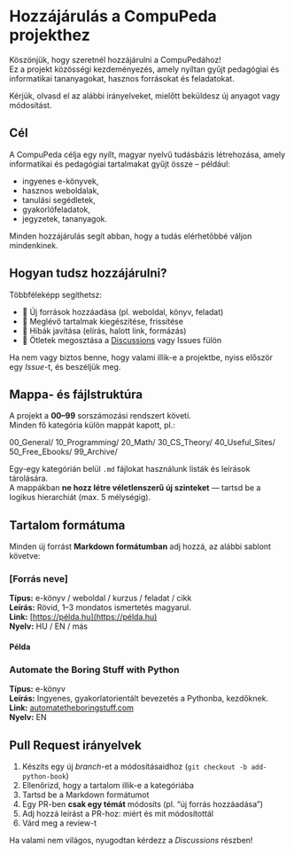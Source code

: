 # Hozzájárulás a CompuPeda projekthez

Köszönjük, hogy szeretnél hozzájárulni a CompuPedához!  
Ez a projekt közösségi kezdeményezés, amely nyíltan gyűjt pedagógiai és informatikai tananyagokat, hasznos forrásokat és feladatokat.

Kérjük, olvasd el az alábbi irányelveket, mielőtt beküldesz új anyagot vagy módosítást.

## Cél

A CompuPeda célja egy nyílt, magyar nyelvű tudásbázis létrehozása, amely
informatikai és pedagógiai tartalmakat gyűjt össze – például:

- ingyenes e-könyvek,
- hasznos weboldalak,
- tanulási segédletek,
- gyakorlófeladatok,
- jegyzetek, tananyagok.

Minden hozzájárulás segít abban, hogy a tudás elérhetőbbé váljon mindenkinek.

## Hogyan tudsz hozzájárulni?

Többféleképp segíthetsz:

- 🔗 Új források hozzáadása (pl. weboldal, könyv, feladat)
- 🧾 Meglévő tartalmak kiegészítése, frissítése
- 🧹 Hibák javítása (elírás, halott link, formázás)
- 💬 Ötletek megosztása a [Discussions](https://github.com/szupererik2/CompuPeda/discussions) vagy Issues fülön

Ha nem vagy biztos benne, hogy valami illik-e a projektbe, nyiss először egy *Issue*-t, és beszéljük meg.

## Mappa- és fájlstruktúra

A projekt a **00–99** sorszámozási rendszert követi.  
Minden fő kategória külön mappát kapott, pl.:

00_General/
10_Programming/
20_Math/
30_CS_Theory/
40_Useful_Sites/
50_Free_Ebooks/
99_Archive/

Egy-egy kategórián belül `.md` fájlokat használunk listák és leírások tárolására.  
A mappákban **ne hozz létre véletlenszerű új szinteket** — tartsd be a logikus hierarchiát (max. 5 mélységig).

## Tartalom formátuma

Minden új forrást **Markdown formátumban** adj hozzá, az alábbi sablont követve:

### [Forrás neve]

**Típus:** e-könyv / weboldal / kurzus / feladat / cikk  
**Leírás:** Rövid, 1–3 mondatos ismertetés magyarul.  
**Link:** [https://példa.hu](https://példa.hu)  
**Nyelv:** HU / EN / más

#### Példa

### Automate the Boring Stuff with Python

**Típus:** e-könyv  
**Leírás:** Ingyenes, gyakorlatorientált bevezetés a Pythonba, kezdőknek.  
**Link:** [automatetheboringstuff.com](https://automatetheboringstuff.com)  
**Nyelv:** EN

## Pull Request irányelvek

1. Készíts egy új *branch*-et a módosításaidhoz (`git checkout -b add-python-book`)
2. Ellenőrizd, hogy a tartalom illik-e a kategóriába
3. Tartsd be a Markdown formátumot
4. Egy PR-ben **csak egy témát** módosíts (pl. “új forrás hozzáadása”)
5. Adj hozzá leírást a PR-hoz: miért és mit módosítottál
6. Várd meg a review-t

Ha valami nem világos, nyugodtan kérdezz a *Discussions* részben!
